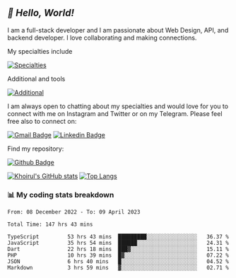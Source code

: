 ## _:wave: Hello, World!_

I am a full-stack developer and I am passionate about Web Design, API, and backend developer. I love collaborating and making connections.

My specialties include

[![Specialties](https://skillicons.dev/icons?i=php,laravel,javascript,react,vue,mysql,tailwind)](https://skillicons.dev)

Additional and tools

[![Additional](https://skillicons.dev/icons?i=bash,vscode,vite,webpack,vercel,git,github,gitlab)](https://skillicons.dev)

I am always open to chatting about my specialties and would love for you to connect with me on Instagram and Twitter or on my Telegram. Please feel free also to connect on:

[![Gmail Badge](https://img.shields.io/badge/-ahmusafir.khoirul@gmail.com-c14438?style=flat&logo=Gmail&logoColor=white&link=mailto:ahmusafir.khoirul@gmail.com)](mailto:ahmusafir.khoirul@gmail.com)
[![Linkedin Badge](https://img.shields.io/badge/-Ahmad_Musafir_Khoirul_Fattah-0072b1?style=flat&logo=Linkedin&logoColor=white&link=https://www.linkedin.com/in/ahmad-musafir-khoirul-fattah-26a53a207/)](https://www.linkedin.com/in/masmuss/)

Find my repository:

[![Github Badge](https://img.shields.io/badge/-masmuss-grey?style=flat&logo=github&logoColor=white&link=https://github.com/masmuss)](https://github.com/masmuss)

[![Khoirul's GitHub stats](https://github-readme-stats.vercel.app/api?username=masmuss&show_icons=true&include_all_commits=true&theme=transparent&layout=compact)](https://github.com/masmuss/github-readme-stats)
[![Top Langs](https://github-readme-stats.vercel.app/api/top-langs/?username=masmuss&theme=transparent&layout=compact)](https://github.com/masmuss/github-readme-stats)

### :bar_chart: My coding stats breakdown

<!--START_SECTION:waka-->

```text
From: 08 December 2022 - To: 09 April 2023

Total Time: 147 hrs 43 mins

TypeScript         53 hrs 43 mins  █████████░░░░░░░░░░░░░░░░   36.37 %
JavaScript         35 hrs 54 mins  ██████░░░░░░░░░░░░░░░░░░░   24.31 %
Dart               22 hrs 18 mins  ███▓░░░░░░░░░░░░░░░░░░░░░   15.11 %
PHP                10 hrs 39 mins  █▓░░░░░░░░░░░░░░░░░░░░░░░   07.22 %
JSON               6 hrs 40 mins   █░░░░░░░░░░░░░░░░░░░░░░░░   04.52 %
Markdown           3 hrs 59 mins   ▓░░░░░░░░░░░░░░░░░░░░░░░░   02.71 %
```

<!--END_SECTION:waka-->
